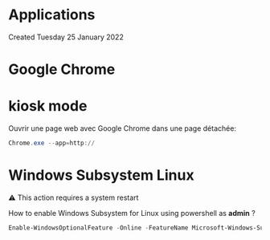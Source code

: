 # Applications
Created Tuesday 25 January 2022

Google Chrome
=============

kiosk mode
==========
Ouvrir une page web avec Google Chrome dans une page détachée: 

```POWERSHELL
Chrome.exe --app=http://
```

Windows Subsystem Linux
=======================

⚠️ This action requires a system restart

How to enable Windows Subsystem for Linux using powershell as **admin** ?

```POWERSHELL
Enable-WindowsOptionalFeature -Online -FeatureName Microsoft-Windows-Subsystem-Linux
```

